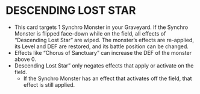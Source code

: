# DESCENDING LOST STAR

*   This card targets 1 Synchro Monster in your Graveyard. If the Synchro Monster is flipped face-down while on the field, all effects of “Descending Lost Star” are wiped. The monster’s effects are re-applied, its Level and DEF are restored, and its battle position can be changed.
*   Effects like “Chorus of Sanctuary” can increase the DEF of the monster above 0.
*   Descending Lost Star” only negates effects that apply or activate on the field.
    *   If the Synchro Monster has an effect that activates off the field, that effect is still applied.
